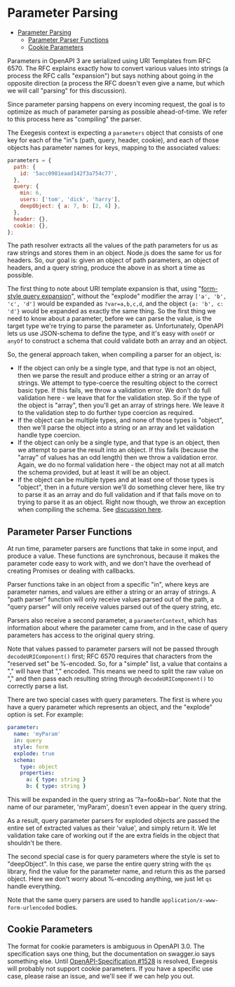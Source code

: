 # Parameter Parsing

<!-- markdownlint-disable MD007 -->
<!-- TOC depthFrom:2 -->

- [Parameter Parsing](#parameter-parsing)
  - [Parameter Parser Functions](#parameter-parser-functions)
  - [Cookie Parameters](#cookie-parameters)

<!-- /TOC -->
<!-- markdownlint-enable MD007 -->

Parameters in OpenAPI 3 are serialized using URI Templates from RFC 6570.
The RFC explains exactly how to convert various values into strings
(a process the RFC calls "expansion") but says nothing about going in the
opposite direction (a process the RFC doesn't even give a name, but which
we will call "parsing" for this discussion).

Since parameter parsing happens on every incoming request, the goal is to
optimize as much of parameter parsing as possible ahead-of-time. We refer
to this process here as "compiling" the parser.

The Exegesis context is expecting a `parameters` object that consists of one
key for each of the "in"s (path, query, header, cookie), and each of those
objects has parameter names for keys, mapping to the associated values:

```js
parameters = {
  path: {
    id: '5acc0981eaad142f3a754c77',
  },
  query: {
    min: 6,
    users: ['tom', 'dick', 'harry'],
    deepObject: { a: 7, b: [2, 4] },
  },
  header: {},
  cookie: {},
};
```

The path resolver extracts all the values of the path parameters for us as raw
strings and stores them in an object. Node.js does the same for us for
headers. So, our goal is: given an object of path parameters, an object
of headers, and a query string, produce the above in as short a time as possible.

The first thing to note about URI template expansion is that, using "[form-style
query expansion](https://tools.ietf.org/html/rfc6570#section-3.2.8)", without
the "explode" modifier the array `['a', 'b', 'c', 'd']` would be expanded as
`?var=a,b,c,d`, and the object `{a: 'b', c: 'd'}` would be expanded as exactly
the same thing. So the first thing we need to know about a parameter, before
we can parse the value, is the target type we're trying to parse the parameter
as. Unfortunately, OpenAPI lets us use JSON-schema to define the type, and it's
easy with `oneOf` or `anyOf` to construct a schema that could validate both
an array and an object.

So, the general approach taken, when compiling a parser for an object, is:

- If the object can only be a single type, and that type is not an object,
  then we parse the result and produce either a string or an array of strings.
  We attempt to type-coerce the resulting object to the correct basic type. If
  this fails, we throw a validation error. We don't do full validation here -
  we leave that for the validation step. So if the type of the object is
  "array", then you'll get an array of strings here. We leave it to the
  validation step to do further type coercion as required.
- If the object can be multiple types, and none of those types is "object",
  then we'll parse the object into a string or an array and let validation
  handle type coercion.
- If the object can only be a single type, and that type is an object,
  then we attempt to parse the result into an object. If this fails (because
  the "array" of values has an odd length) then we throw a validation error.
  Again, we do no formal validation here - the object may not at all match
  the schema provided, but at least it will be an object.
- If the object can be multiple types and at least one of those types is
  "object", then in a future version we'll do something clever here, like try
  to parse it as an array and do full validation and if that fails move on to
  trying to parse it as an object. Right now though, we throw an exception
  when compiling the schema. See
  [discussion here](https://github.com/OAI/OpenAPI-Specification/issues/1535#issuecomment-380032898).

## Parameter Parser Functions

At run time, parameter parsers are functions that take in some input, and produce
a value. These functions are synchronous, because it makes the parameter
code easy to work with, and we don't have the overhead of creating Promises or
dealing with callbacks.

Parser functions take in an object from a specific "in", where keys are
parameter names, and values are either a string or an array of strings. A
"path parser" function will only receive values parsed out of the path, a
"query parser" will only receive values parsed out of the query string, etc.

Parsers also receive a second parameter, a `parameterContext`, which has
information about where the parameter came from, and in the case of query
parameters has access to the original query string.

Note that values passed to parameter parsers will not be passed through
`decodeURIComponent()` first; RFC 6570 requires that characters from the
"reserved set" be %-encoded. So, for a "simple" list, a value that contains
a "," will have that "," encoded. This means we need to split the raw
value on "," and then pass each resulting string through `decodeURIComponent()`
to correctly parse a list.

There are two special cases with query parameters. The first is where you
have a query parameter which represents an object, and the "explode" option is
set. For example:

```yaml
parameter:
  name: 'myParam'
  in: query
  style: form
  explode: true
  schema:
    type: object
    properties:
      a: { type: string }
      b: { type: string }
```

This will be expanded in the query string as '?a=foo&b=bar'. Note that the name
of our parameter, 'myParam', doesn't even appear in the query string.

As a result, query parameter parsers for exploded objects are passed the entire
set of extracted values as their 'value', and simply return it. We let validation
take care of working out if the are extra fields in the object that shouldn't be
there.

The second special case is for query parameters where the style is set to "deepObject".
In this case, we parse the entire query string with the `qs` library, find the
value for the parameter name, and return this as the parsed object. Here we
don't worry about %-encoding anything, we just let `qs` handle everything.

Note that the same query parsers are used to handle `application/x-www-form-urlencoded`
bodies.

## Cookie Parameters

The format for cookie parameters is ambiguous in OpenAPI 3.0. The specification
says one thing, but the documentation on swagger.io says something else.
Until [OpenAPI-Specification #1528](https://github.com/OAI/OpenAPI-Specification/issues/1528)
is resolved, Exegesis will probably not support cookie parameters. If you have a specific
use case, please raise an issue, and we'll see if we can help you out.
